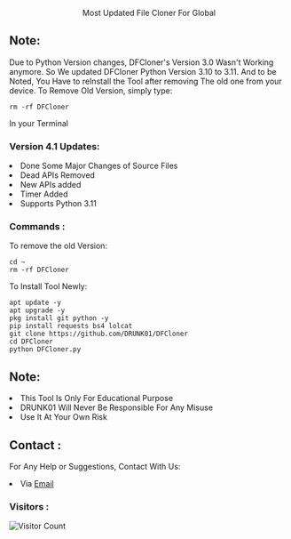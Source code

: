 <p align="center">Most Updated File Cloner For Global</p>

## Note:
Due to Python Version changes, DFCloner's Version 3.0 Wasn't Working anymore. So We updated DFCloner Python Version 3.10 to 3.11. And to be Noted, You Have to reInstall the Tool after removing The old one from your device. To Remove Old Version, simply type:
``` shell script
rm -rf DFCloner
```
In your Terminal

### Version 4.1 Updates:
<li>Done Some Major Changes of Source Files</li>
<li>Dead APIs Removed</li>
<li>New APIs added</li>
<li>Timer Added</li>
<li>Supports Python 3.11</li>

### Commands :
To remove the old Version:
``` shell script
cd ~
rm -rf DFCloner
```
To Install Tool Newly:

``` shell script
apt update -y
apt upgrade -y
pkg install git python -y
pip install requests bs4 lolcat
git clone https://github.com/DRUNK01/DFCloner
cd DFCloner
python DFCloner.py
```

## Note:
<li>This Tool Is Only For Educational Purpose</li>
<li>DRUNK01 Will Never Be Responsible For Any Misuse</li>
<li>Use It At Your Own Risk</li>

## Contact :
For Any Help or Suggestions, Contact With Us:
<li> Via <a href="mailto: sorryihavenothing@gmail.com">Email</a>


### Visitors :

![Visitor Count](https://profile-counter.glitch.me/DRUNK01/count.svg)
